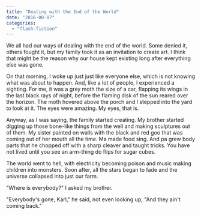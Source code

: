 ```yaml
---
title: "Dealing with the End of the World"
date: "2016-08-07"
categories: 
  - "flash-fiction"
---
```


We all had our ways of dealing with the end of the world. Some denied it, others fought it, but my family took it as an invitation to create art. I think that might be the reason why our house kept existing long after everything else was gone.

On that morning, I woke up just just like everyone else, which is not knowing what was about to happen. And, like a lot of people, I experienced a sighting. For me, it was a grey moth the size of a car, flapping its wings in the last black rays of night, before the flaming disk of the sun reared over the horizon. The moth hovered above the porch and I stepped into the yard to look at it. The eyes were amazing. My eyes, that is.

Anyway, as I was saying, the family started creating. My brother started digging up those bone-like things from the well and making sculptures out of them. My sister painted on walls with the black and red goo that was coming out of her mouth all the time. Ma made food sing. And pa grew body parts that he chopped off with a sharp cleaver and taught tricks. You have not lived until you see an arm-thing do flips for sugar cubes.

The world went to hell, with electricity becoming poison and music making children into monsters. Soon after, all the stars began to fade and the universe collapsed into just our farm.

"Where is everybody?" I asked my brother.

"Everybody's gone, Karl," he said, not even looking up, "And they ain't coming back."
